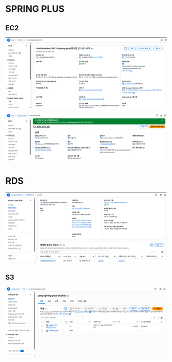 # SPRING PLUS

## EC2
![img_1.png](img_1.png)

![img_2.png](img_2.png)

# RDS
![img_3.png](img_3.png)

## S3
![img.png](img.png)